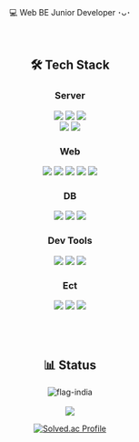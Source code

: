 <div align="center">
	
<span>💻 Web BE Junior Developer ･ᴗ･</span>
<br><br><br>

  <h2>🛠 Tech Stack</h2>
  <h3> Server </h3>
  <img src="https://img.shields.io/badge/Java-%23ED8B00.svg?style=flat&logo=Java&logoColor=white" />
  <img src="https://img.shields.io/badge/SpringBoot-6DB33F?style=flat&logo=spring&logoColor=white">
  <img src="https://img.shields.io/badge/SpringFramework-6DB33F?style=flat&logo=spring&logoColor=white"> 
  <br>
  <img src="https://img.shields.io/badge/gradle-02303A?style=flat&logo=gradle&logoColor=white">
  <img src="https://img.shields.io/badge/junit5-25A162?style=flat&logo=junit5&logoColor=white">

  <br>
  <h3> Web </h3>
  <img src="https://img.shields.io/badge/HTML-E34F26?style=flat&logo=HTML5&logoColor=white" />
  <img src="https://img.shields.io/badge/CSS-1572B6?style=flat&logo=CSS3&logoColor=white" />
  <img src="https://img.shields.io/badge/JavaScript-F7DF1E?style=flat&logo=javascript&logoColor=black"> 
  <img src="https://img.shields.io/badge/JQuery-0769AD?style=flat&logo=jquery&logoColor=white">
  <img src="https://img.shields.io/badge/React.js-61DAFB?style=flat&logo=React&logoColor=black"/>
  <br>
  <h3>DB</h3>
  <img src="https://img.shields.io/badge/ORACLE-F80000?style=flat&logo=oracle&logoColor=white">
  <img src="https://img.shields.io/badge/MariaDB-003545?style=flat&logo=mariadb&logoColor=white" />
  <img src="https://img.shields.io/badge/MySQL-4479A1?style=flat&logo=MySQL&logoColor=white" />
  <br>
  <h3>Dev Tools</h3>
  <img src="https://img.shields.io/badge/intellij%20Idea-000000?style=flat&logo=IntelliJIdea&logoColor=white" />
  <img src="https://img.shields.io/badge/Eclipse%20IDE-2C2255?style=flat&logo=EclipseIDE&logoColor=white" />
  <img src="https://img.shields.io/badge/Visual%20Studio%20Code-007ACC?style=flat&logo=VisualStudioCode&logoColor=white" />
  <br>
  <h3>Ect</h3>
  <img src="https://img.shields.io/badge/GIT-F05032?style=flat&logo=git&logoColor=white">
  <img src="https://img.shields.io/badge/amazonaws-232F3E?style=flat&logo=amazonaws&logoColor=white">
  <img src="https://img.shields.io/badge/ApacheTomcat-F8DC75?style=flat&logo=ApacheTomcat&logoColor=white" />
</div>
<br><br><br> 
<div align="center">
<h2>📊 Status</h2>
  
![flag-india](https://github-readme-stats.vercel.app/api?username=JOY0987&show_icons=true&hide=contribs,prs&cache_seconds=86400&theme=flag-india)
  <br><br>
 <img src="https://github-readme-stats.vercel.app/api/top-langs/?username=joy0987&layout=compact">
 <br>
 <p align="center">
  <a href="https://solved.ac/joy0987/" target="_blank">
    <img src="http://mazassumnida.wtf/api/v2/generate_badge?boj=joy0987" alt="Solved.ac Profile">
  </a>
</p>
</div>
